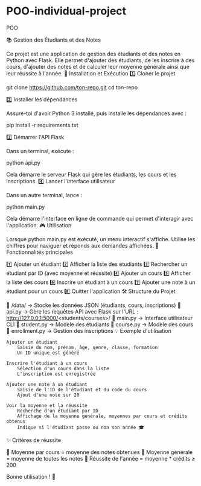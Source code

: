 # POO-individual-project
POO

📚 Gestion des Étudiants et des Notes

Ce projet est une application de gestion des étudiants et des notes en Python avec Flask.
Elle permet d'ajouter des étudiants, de les inscrire à des cours, d'ajouter des notes et de calculer leur moyenne générale ainsi que leur réussite à l'année.
🚀 Installation et Exécution
1️⃣ Cloner le projet

git clone https://github.com/ton-repo.git
cd ton-repo

2️⃣ Installer les dépendances

Assure-toi d'avoir Python 3 installé, puis installe les dépendances avec :

pip install -r requirements.txt

3️⃣ Démarrer l'API Flask

Dans un terminal, exécute :

python api.py

Cela démarre le serveur Flask qui gère les étudiants, les cours et les inscriptions.
4️⃣ Lancer l'interface utilisateur

Dans un autre terminal, lance :

python main.py

Cela démarre l'interface en ligne de commande qui permet d'interagir avec l'application.
🎮 Utilisation

Lorsque python main.py est exécuté, un menu interactif s'affiche.
Utilise les chiffres pour naviguer et réponds aux demandes affichées.
📌 Fonctionnalités principales

1️⃣ Ajouter un étudiant
2️⃣ Afficher la liste des étudiants
3️⃣ Rechercher un étudiant par ID (avec moyenne et réussite)
4️⃣ Ajouter un cours
5️⃣ Afficher la liste des cours
6️⃣ Inscrire un étudiant à un cours
7️⃣ Ajouter une note à un étudiant pour un cours
8️⃣ Quitter l'application
🛠 Structure du Projet

📂 /data/ → Stocke les données JSON (étudiants, cours, inscriptions)
📜 api.py → Gère les requêtes API avec Flask sur l'URL : http://127.0.0.1:5000/<students/courses>/<id>
📜 main.py → Interface utilisateur CLI
📜 student.py → Modèle des étudiants
📜 course.py → Modèle des cours
📜 enrollment.py → Gestion des inscriptions
💡 Exemple d'utilisation

    Ajouter un étudiant
        Saisie du nom, prénom, âge, genre, classe, formation
        Un ID unique est généré

    Inscrire l'étudiant à un cours
        Sélection d'un cours dans la liste
        L'inscription est enregistrée

    Ajouter une note à un étudiant
        Saisie de l'ID de l'étudiant et du code du cours
        Ajout d'une note sur 20

    Voir la moyenne et la réussite
        Recherche d'un étudiant par ID
        Affichage de la moyenne générale, moyennes par cours et crédits obtenus
        Indique si l'étudiant passe ou non son année 🎓

✨ Critères de réussite

🔹 Moyenne par cours = moyenne des notes obtenues
🔹 Moyenne générale = moyenne de toutes les notes
🔹 Réussite de l'année = moyenne * crédits ≥ 200

Bonne utilisation ! 🚀